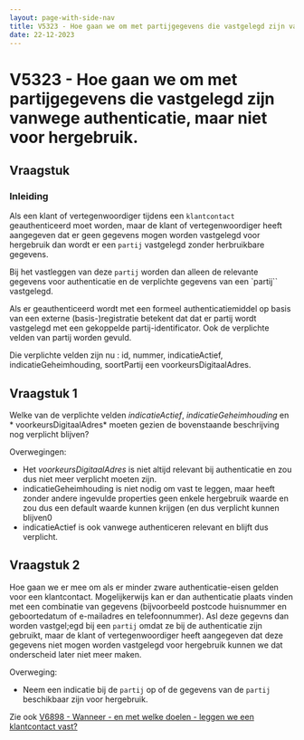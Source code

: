 ```yaml
---
layout: page-with-side-nav
title: V5323 - Hoe gaan we om met partijgegevens die vastgelegd zijn vanwege authenticatie, maar niet voor hergebruik.
date: 22-12-2023
---
```


# V5323 - Hoe gaan we om met partijgegevens die vastgelegd zijn vanwege authenticatie, maar niet voor hergebruik.

## Vraagstuk

### Inleiding

Als een klant of vertegenwoordiger tijdens een `klantcontact` geauthenticeerd moet worden, maar de klant of vertegenwoordiger heeft aangegeven dat er geen gegevens mogen worden vastgelegd voor hergebruik dan wordt er een `partij` vastgelegd zonder herbruikbare gegevens. 

Bij het vastleggen van deze `partij` worden dan alleen de relevante gegevens voor authenticatie en de verplichte gegevens van een `partij`` vastgelegd. 

Als er geauthenticeerd wordt met een formeel authenticatiemiddel op basis van een externe (basis-)registratie betekent dat dat er partij wordt vastgelegd met een gekoppelde partij-identificator. Ook de verplichte velden van partij worden gevuld.

Die verplichte velden zijn nu : id, nummer, indicatieActief, indicatieGeheimhouding, soortPartij een voorkeursDigitaalAdres. 

## Vraagstuk 1

Welke van de verplichte velden *indicatieActief*, *indicatieGeheimhouding* en * voorkeursDigitaalAdres* moeten gezien de bovenstaande beschrijving nog verplicht blijven? 

Overwegingen: 
- Het *voorkeursDigitaalAdres* is niet altijd relevant bij authenticatie en zou dus niet meer verplicht moeten zijn.
- indicatieGeheimhouding is niet nodig om vast te leggen, maar heeft zonder andere ingevulde properties geen enkele hergebruik waarde en zou dus een default waarde kunnen krijgen (en dus verplicht kunnen blijven0 
- indicatieActief is ook vanwege authenticeren relevant en blijft dus verplicht. 

## Vraagstuk 2

Hoe gaan we er mee om als er minder zware authenticatie-eisen gelden voor een klantcontact. Mogelijkerwijs kan er dan authenticatie plaats vinden met een combinatie van gegevens (bijvoorbeeld postcode huisnummer en geboortedatum of e-mailadres en telefoonnummer). Asl deze gegevns dan worden vastgel;egd bij een `partij` omdat ze bij de authenticatie zijn gebruikt, maar de klant of vertegenwoordiger heeft aangegeven dat deze gegevens niet mogen worden vastgelegd voor hergebruik kunnen we dat onderscheid later niet meer maken. 

Overweging:
- Neem een indicatie bij de `partij` op of de gegevens van de `partij` beschikbaar zijn voor hergebruik.  

Zie ook [V6898 - Wanneer - en met welke doelen - leggen we een klantcontact vast?](./6898.md)

